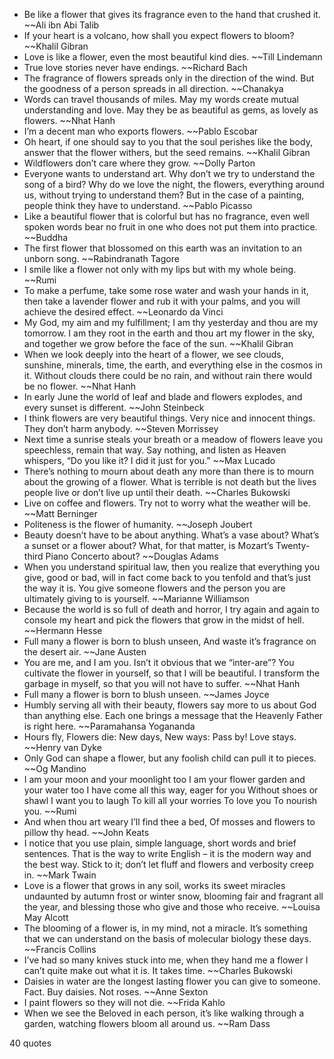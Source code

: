  - Be like a flower that gives its fragrance even to the hand that crushed it. ~~Ali ibn Abi Talib
 - If your heart is a volcano, how shall you expect flowers to bloom? ~~Khalil Gibran
 - Love is like a flower, even the most beautiful kind dies. ~~Till Lindemann
 - True love stories never have endings. ~~Richard Bach
 - The fragrance of flowers spreads only in the direction of the wind. But the goodness of a person spreads in all direction. ~~Chanakya
 - Words can travel thousands of miles. May my words create mutual understanding and love. May they be as beautiful as gems, as lovely as flowers. ~~Nhat Hanh
 - I’m a decent man who exports flowers. ~~Pablo Escobar
 - Oh heart, if one should say to you that the soul perishes like the body, answer that the flower withers, but the seed remains. ~~Khalil Gibran
 - Wildflowers don’t care where they grow. ~~Dolly Parton
 - Everyone wants to understand art. Why don’t we try to understand the song of a bird? Why do we love the night, the flowers, everything around us, without trying to understand them? But in the case of a painting, people think they have to understand. ~~Pablo Picasso
 - Like a beautiful flower that is colorful but has no fragrance, even well spoken words bear no fruit in one who does not put them into practice. ~~Buddha
 - The first flower that blossomed on this earth was an invitation to an unborn song. ~~Rabindranath Tagore
 - I smile like a flower not only with my lips but with my whole being. ~~Rumi
 - To make a perfume, take some rose water and wash your hands in it, then take a lavender flower and rub it with your palms, and you will achieve the desired effect. ~~Leonardo da Vinci
 - My God, my aim and my fulfillment; I am thy yesterday and thou are my tomorrow. I am they root in the earth and thou art my flower in the sky, and together we grow before the face of the sun. ~~Khalil Gibran
 - When we look deeply into the heart of a flower, we see clouds, sunshine, minerals, time, the earth, and everything else in the cosmos in it. Without clouds there could be no rain, and without rain there would be no flower. ~~Nhat Hanh
 - In early June the world of leaf and blade and flowers explodes, and every sunset is different. ~~John Steinbeck
 - I think flowers are very beautiful things. Very nice and innocent things. They don’t harm anybody. ~~Steven Morrissey
 - Next time a sunrise steals your breath or a meadow of flowers leave you speechless, remain that way. Say nothing, and listen as Heaven whispers, “Do you like it? I did it just for you.” ~~Max Lucado
 - There’s nothing to mourn about death any more than there is to mourn about the growing of a flower. What is terrible is not death but the lives people live or don’t live up until their death. ~~Charles Bukowski
 - Live on coffee and flowers. Try not to worry what the weather will be. ~~Matt Berninger
 - Politeness is the flower of humanity. ~~Joseph Joubert
 - Beauty doesn’t have to be about anything. What’s a vase about? What’s a sunset or a flower about? What, for that matter, is Mozart’s Twenty-third Piano Concerto about? ~~Douglas Adams
 - When you understand spiritual law, then you realize that everything you give, good or bad, will in fact come back to you tenfold and that’s just the way it is. You give someone flowers and the person you are ultimately giving to is yourself. ~~Marianne Williamson
 - Because the world is so full of death and horror, I try again and again to console my heart and pick the flowers that grow in the midst of hell. ~~Hermann Hesse
 - Full many a flower is born to blush unseen, And waste it’s fragrance on the desert air. ~~Jane Austen
 - You are me, and I am you. Isn’t it obvious that we “inter-are”? You cultivate the flower in yourself, so that I will be beautiful. I transform the garbage in myself, so that you will not have to suffer. ~~Nhat Hanh
 - Full many a flower is born to blush unseen. ~~James Joyce
 - Humbly serving all with their beauty, flowers say more to us about God than anything else. Each one brings a message that the Heavenly Father is right here. ~~Paramahansa Yogananda
 - Hours fly, Flowers die: New days, New ways: Pass by! Love stays. ~~Henry van Dyke
 - Only God can shape a flower, but any foolish child can pull it to pieces. ~~Og Mandino
 - I am your moon and your moonlight too I am your flower garden and your water too I have come all this way, eager for you Without shoes or shawl I want you to laugh To kill all your worries To love you To nourish you. ~~Rumi
 - And when thou art weary I’ll find thee a bed, Of mosses and flowers to pillow thy head. ~~John Keats
 - I notice that you use plain, simple language, short words and brief sentences. That is the way to write English – it is the modern way and the best way. Stick to it; don’t let fluff and flowers and verbosity creep in. ~~Mark Twain
 - Love is a flower that grows in any soil, works its sweet miracles undaunted by autumn frost or winter snow, blooming fair and fragrant all the year, and blessing those who give and those who receive. ~~Louisa May Alcott
 - The blooming of a flower is, in my mind, not a miracle. It’s something that we can understand on the basis of molecular biology these days. ~~Francis Collins
 - I’ve had so many knives stuck into me, when they hand me a flower I can’t quite make out what it is. It takes time. ~~Charles Bukowski
 - Daisies in water are the longest lasting flower you can give to someone. Fact. Buy daisies. Not roses. ~~Anne Sexton
 - I paint flowers so they will not die. ~~Frida Kahlo
 - When we see the Beloved in each person, it’s like walking through a garden, watching flowers bloom all around us. ~~Ram Dass

40 quotes